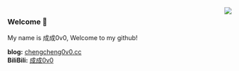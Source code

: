 <img align='right' src="https://github-readme-stats.vercel.app/api?username=ChengCheng0v0&show_icons=true&include_all_commits=true">

### Welcome 👋
My name is 成成0v0, Welcome to my github!

**blog:** [chengcheng0v0.cc](http://chengcheng0v0.cc)  
**BiliBili:** [成成0v0](https://space.bilibili.com/675279872)
